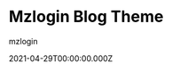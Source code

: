 ---
title: Mzlogin Blog Theme
github: https://github.com/mzlogin/mzlogin.github.io
demo: https://mazhuang.org/
license: MIT
author: mzlogin
author_link: ''
author_twitter: ''
date: 2021-04-29T00:00:00.000Z
ssg:
  - Jekyll
cms: null
css: null
category:
  - Blog
description: A template repository for Jekyll based blog
draft: true
publish_date: '2013-11-11T15:22:57Z'
update_date: '2022-10-14T22:40:12Z'
github_star: 1312
github_fork: 1111
---